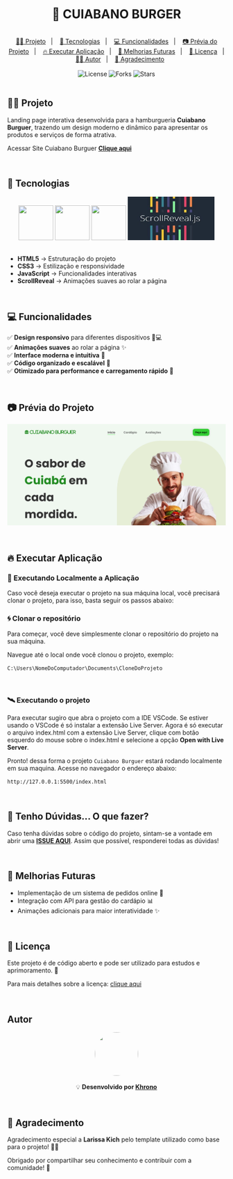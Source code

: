
<h1 align="center"> 🍔 CUIABANO BURGER </h1>

<br>

<div align="center">
  <a href="#-projeto">👨‍💻 Projeto</a>&nbsp;&nbsp;&nbsp;|&nbsp;&nbsp;&nbsp;
  <a href="#-tecnologias">🚀 Tecnologias</a>&nbsp;&nbsp;&nbsp;|&nbsp;&nbsp;&nbsp;
  <a href="#-funcionalidades">💻 Funcionalidades</a>&nbsp;&nbsp;&nbsp;|&nbsp;&nbsp;&nbsp;
  <a href="#-prévia-do-projeto">📷 Prévia do Projeto</a>&nbsp;&nbsp;&nbsp;|&nbsp;&nbsp;&nbsp;
  <a href="#-executar-aplicação">🔥 Executar Aplicação</a>&nbsp;&nbsp;&nbsp;|&nbsp;&nbsp;&nbsp;
  <a href="#-melhorias-futuras">📌 Melhorias Futuras</a>&nbsp;&nbsp;&nbsp;|&nbsp;&nbsp;&nbsp;
  <a href="#-licença">📄 Licença</a>&nbsp;&nbsp;&nbsp;|&nbsp;&nbsp;&nbsp;
  <a href="#-autor">👨‍💻 Autor</a>&nbsp;&nbsp;&nbsp;|&nbsp;&nbsp;&nbsp;
  <a href="#-agradecimento">🤝 Agradecimento</a>
</div>

<br>

<div align="center">
  <img  src="https://img.shields.io/static/v1?label=license&message=MIT&color=15C3D6&labelColor=000000" alt="License">
  <img src="https://img.shields.io/github/forks/Khron0/cuiabano-burguer?label=forks&message=MIT&color=15C3D6&labelColor=000000" alt="Forks">
  <img src="https://img.shields.io/github/stars/Khron0/cuiabano-burguer?label=stars&message=MIT&color=15C3D6&labelColor=000000" alt="Stars">
</div>

<br>



## 👨‍💻 Projeto

Landing page interativa desenvolvida para a hamburgueria **Cuiabano Burguer**, trazendo um design moderno e dinâmico para apresentar os produtos e serviços de forma atrativa.

Acessar Site Cuiabano Burguer **[Clique aqui]()**

<br>

## 🚀 Tecnologias

<div align="center">
  <img src="https://cdn.jsdelivr.net/gh/devicons/devicon@latest/icons/html5/html5-plain-wordmark.svg" width="80px" height="80px"/>
  <img src="https://cdn.jsdelivr.net/gh/devicons/devicon@latest/icons/css3/css3-plain-wordmark.svg" width="80px" height="80px"/>
  <img src="https://cdn.jsdelivr.net/gh/devicons/devicon@latest/icons/javascript/javascript-plain.svg" width="80px" height="80px"/>
  <img src=".github/scroll-reveal.jpg" width="200px" height="100px"/>
</div>  
 
<br>

- **HTML5** → Estruturação do projeto
- **CSS3** → Estilização e responsividade
- **JavaScript** → Funcionalidades interativas
- **ScrollReveal** → Animações suaves ao rolar a página

<br>

## 💻 Funcionalidades

✅ **Design responsivo** para diferentes dispositivos 📱💻  
✅ **Animações suaves** ao rolar a página ✨  
✅ **Interface moderna e intuitiva** 🎨  
✅ **Código organizado e escalável** 🔧  
✅ **Otimizado para performance e carregamento rápido** 🚀  

<br>

## 📷 Prévia do Projeto

![Preview do projeto](.github/cuiabano-burguer-home.png)

<br>

## 🔥 Executar Aplicação

### 🎇 Executando Localmente a Aplicação

Caso você deseja executar o projeto na sua máquina local, você precisará clonar o projeto, para isso, basta seguir os passos abaixo:

### 🌀 Clonar o repositório

Para começar, você deve simplesmente clonar o repositório do projeto na sua máquina.

Navegue até o local onde você clonou o projeto, exemplo:

```sh
C:\Users\NomeDoComputador\Documents\CloneDoProjeto
```

<br>

### 🛰️ Executando o projeto

Para executar sugiro que abra o projeto com a IDE VSCode.
Se estiver usando o VSCode é só instalar a extensão Live Server.
Agora é só executar o arquivo index.html com a extensão Live Server, clique com botão esquerdo do mouse sobre o index.html e selecione a opção **Open with Live Server**.

Pronto! dessa forma o projeto `Cuiabano Burguer` estará rodando localmente em sua maquina. Acesse no navegador o endereço abaixo:

```
http://127.0.0.1:5500/index.html
```

<br>

## 🚩 Tenho Dúvidas... O que fazer?

Caso tenha dúvidas sobre o código do projeto, sintam-se a vontade em abrir uma **[ISSUE AQUI](https://github.com/Khron0/cuiabano-burguer/issues)**. Assim que possível, responderei todas as dúvidas!

<br>

## 📌 Melhorias Futuras
- Implementação de um sistema de pedidos online 🛒
- Integração com API para gestão do cardápio 📊
- Animações adicionais para maior interatividade ✨

<br>

## 📄 Licença

<p>Este projeto é de código aberto e pode ser utilizado para estudos e aprimoramento. 📜</p>

Para mais detalhes sobre a licença: [clique aqui]( https://khron0.github.io/cuiabano-burguer/LICENSE)

<br>

## Autor

<div align="center"> <img src="https://github.com/Khron0.png" width="100px" height="100px" style="border-radius: 50%"/> 

<br> 

💡 **Desenvolvido por [Khrono](https://github.com/Khron0)** </div>

<br> 

## 🤝 Agradecimento

<p>Agradecimento especial a <strong>Larissa Kich</strong> pelo template utilizado como base para o projeto! 🎨🙌</p>

<p>Obrigado por compartilhar seu conhecimento e contribuir com a comunidade! 🎉</p>